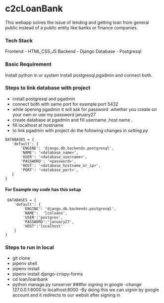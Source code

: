 ﻿# c2cLoanBank
 
 This webapp solves the issue of lending and getting loan from general public instead of a public entity like banks or finance companies.
 
### Tech Stack
  Frontend - HTML,CSS,JS
  Backend - Django
  Database - Postgresql
  
### Basic Requirement
  Install python in ur system
  Install postgresql,pgadmin and connect both.

### Steps to link database with project
- install postgresql and pgadmin 
- connect both with same port for example:port 5432
- while opening pgadmin it will ask for password .whether you create on  your own or use my password january27
- create database at pgadmin and fill username ,host name .
- fill localhost at hostname
- to link pgadmin with project do the following changes in *setting.py* 
```
DATABASES = {
   'default': {
       'ENGINE': 'django.db.backends.postgresql',
       'NAME': ‘<database_name>’,
       'USER': '<database_username>',
       'PASSWORD': '<password>',
       'HOST': '<database_hostname_or_ip>',
       'PORT': '<database_port>',
   }
}
```
#### For Example my code has this setup
```
 DATABASES = {
    'default': {
        'ENGINE': 'django.db.backends.postgresql',
        'NAME':  'lcoloans',
        'USER':'postgres',
        'PASSWORD':'january27',
        'HOST':'localhost'
    }
}
```

### Steps to run in local

- git clone
- pipenv shell
- pipenv install
- pipenv install django-crispy-forms
- cd loan/loanbank
- python manage.py runserver
###for signing in google 
-change 127.0.0.1:8000 to localhost:8000
-By doing this we can signin by google account and it redirects to our websit after signing in

